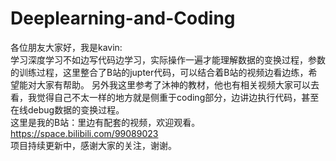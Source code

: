 # Deeplearning-and-Coding
各位朋友大家好，我是kavin:</br>
学习深度学习不如边写代码边学习，实际操作一遍才能理解数据的变换过程，参数的训练过程，这里整合了B站的jupter代码，可以结合着B站的视频边看边练，希望能对大家有帮助。
另外我这里参考了沐神的教材，他也有相关视频大家可以去看，我觉得自己不太一样的地方就是侧重于coding部分，边讲边执行代码，甚至在线debug数据的变换过程。</br>
这里是我的B站：里边有配套的视频，欢迎观看。https://space.bilibili.com/99089023</br>
项目持续更新中，感谢大家的关注，谢谢。

